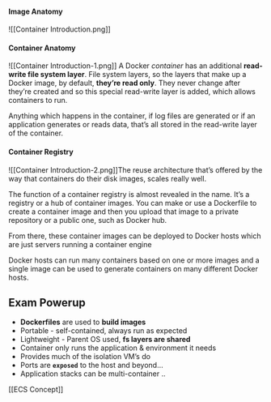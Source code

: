 #### Image Anatomy
![[Container Introduction.png]]
#### Container Anatomy
![[Container Introduction-1.png]]
A Docker *container* has an additional **read-write file system layer**. File system layers, so the layers that make up a Docker image, by default, **they’re read only**. They never change after they’re created and so this special read-write layer is added, which allows containers to run.

Anything which happens in the container, if log files are generated or if an application generates or reads data, that’s all stored in the read-write layer of the container.
#### Container Registry
![[Container Introduction-2.png]]The reuse architecture that’s offered by the way that containers do their disk images, scales really well.

The function of a container registry is almost revealed in the name. It’s a registry or a hub of container images. You can make or use a Dockerfile to create a container image and then you upload that image to a private repository or a public one, such as Docker hub.

From there, these container images can be deployed to Docker hosts which are just servers running a container engine

Docker hosts can run many containers based on one or more images and a single image can be used to generate containers on many different Docker hosts.

## Exam Powerup
- **Dockerfiles** are used to **build images**
- Portable - self-contained, always run as expected
- Lightweight - Parent OS used, **fs layers are shared**
- Container only runs the application & environment it needs
- Provides much of the isolation VM’s do
- Ports are **`exposed`** to the host and beyond…
- Application stacks can be multi-container ..

[[ECS Concept]]
